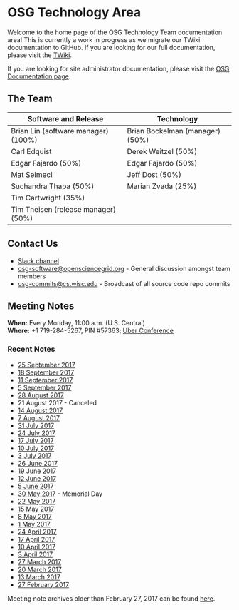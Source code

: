 OSG Technology Area
===================

Welcome to the home page of the OSG Technology Team documentation area! This is currently a work in progress as we migrate our TWiki documentation to GitHub. If you are looking for our full documentation, please visit the [TWiki](https://twiki.opensciencegrid.org/bin/view/SoftwareTeam/WebHome).

If you are looking for site administrator documentation, please visit the [OSG Documentation page](https://opensciencegrid.github.io/docs/).

The Team
--------

| Software and Release | Technology |
| ----------------- | -- |
| Brian Lin (software manager) (100%) | Brian Bockelman (manager) (50%) |
| Carl Edquist | Derek Weitzel (50%) |
| Edgar Fajardo (50%)| Edgar Fajardo (50%) |
| Mat Selmeci | Jeff Dost (50%) |
| Suchandra Thapa (50%) | Marian Zvada (25%) |
| Tim Cartwright (35%) | |
| Tim Theisen (release manager) (50%) | |

Contact Us
----------

-  [Slack channel](https://opensciencegrid.slack.com/messages/osg-software)
-  [osg-software@opensciencegrid.org](osg-software@opensciencegrid.org) - General discussion amongst team members
-  [osg-commits@cs.wisc.edu](osg-commits@cs.wisc.edu) - Broadcast of all source code repo commits

Meeting Notes
-------------

**When:** Every Monday, 11:00 a.m. (U.S. Central)    
**Where:** +1 719-284-5267, PIN #57363; [Uber Conference](https://www.uberconference.com/osgblin)

### Recent Notes ###

  * [25 September 2017](meetings/2017/TechArea20170925.md)
  * [18 September 2017](meetings/2017/TechArea20170918.md)
  * [11 September 2017](meetings/2017/TechArea20170911.md)
  * [5 September 2017](meetings/2017/TechArea20170905.md)
  * [28 August 2017](meetings/2017/TechArea20170828.md)
  * 21 August 2017 - Canceled
  * [14 August 2017](meetings/2017/TechArea20170814.md)
  * [7 August 2017](meetings/2017/TechArea20170807.md)
  * [31 July 2017](meetings/2017/TechArea20170731.md)
  * [24 July 2017](meetings/2017/TechArea20170724.md)
  * [17 July 2017](meetings/2017/TechArea20170717.md)
  * [10 July 2017](meetings/2017/TechArea20170710.md)
  * [3 July 2017](meetings/2017/TechArea20170703.md)
  * [26 June 2017](meetings/2017/TechArea20170626.md)
  * [19 June 2017](meetings/2017/TechArea20170619.md)
  * [12 June 2017](meetings/2017/TechArea20170612.md)
  * [5 June 2017](meetings/2017/TechArea20170605.md)
  * [30 May 2017](meetings/2017/TechArea20170530.md) - Memorial Day
  * [22 May 2017](meetings/2017/TechArea20170522.md)
  * [15 May 2017](meetings/2017/TechArea20170515.md)
  * [8 May 2017](meetings/2017/TechArea20170508.md)
  * [1 May 2017](meetings/2017/TechArea20170501.md)
  * [24 April 2017](meetings/2017/TechArea20170424.md)
  * [17 April 2017](meetings/2017/TechArea20170417.md)
  * [10 April 2017](https://github.com/opensciencegrid/technology/tree/master/archive/meetings/2017/TechAreaMeeting20170410)
  * [3 April 2017](https://github.com/opensciencegrid/technology/tree/master/archive/meetings/2017/TechAreaMeeting20170403)
  * [27 March 2017](https://github.com/opensciencegrid/technology/tree/master/archive/meetings/2017/TechAreaMeeting20170327)
  * [20 March 2017](https://github.com/opensciencegrid/technology/tree/master/archive/meetings/2017/TechAreaMeeting20170320)
  * [13 March 2017](https://github.com/opensciencegrid/technology/tree/master/archive/meetings/2017/TechAreaMeeting20170313)
  * [27 February 2017](meetings/2017/TechArea20170227.md)

Meeting note archives older than February 27, 2017 can be found [here](https://github.com/opensciencegrid/technology/tree/master/docs/meetings).
